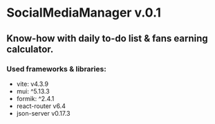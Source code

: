 # SocialMediaManager v.0.1

## Know-how with daily to-do list & fans earning calculator.

### Used frameworks & libraries:
- vite: v4.3.9
- mui: ^5.13.3
- formik: ^2.4.1
- react-router v6.4
- json-server v0.17.3